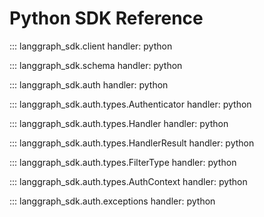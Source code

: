 # Python SDK Reference

::: langgraph_sdk.client
    handler: python


::: langgraph_sdk.schema
    handler: python


::: langgraph_sdk.auth
    handler: python

::: langgraph_sdk.auth.types.Authenticator
    handler: python

::: langgraph_sdk.auth.types.Handler
    handler: python

::: langgraph_sdk.auth.types.HandlerResult
    handler: python

::: langgraph_sdk.auth.types.FilterType
    handler: python

::: langgraph_sdk.auth.types.AuthContext
    handler: python

::: langgraph_sdk.auth.exceptions
    handler: python